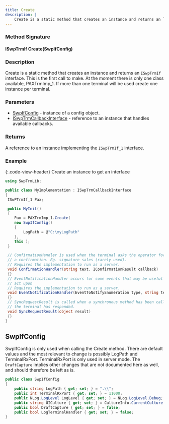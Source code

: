 ```yaml
---
title: Create
description: |
    Create is a static method that creates an instance and returns an `ISwpTrmIf` interface
---
```

### Method Signature

#### ISwpTrmIf Create(SwpIfConfig)

### Description

Create is a static method that creates an instance and returns an `ISwpTrmIf` interface.
This is the first call to make. At the moment there is only one class available, PAXTrmImp_1. If more than one terminal will be used create one instance per terminal.

### Parameters

*   [SwpIfConfig][swpifconfig] - instance of a config object.
*   [ISwpTrmCallbackInterface][iswptrmcallbackinterface] - reference to an instance that handles available callbacks.

### Returns

A reference to an instance implementing the `ISwpTrmIf_1` interface.

### Example

{:.code-view-header}
Create an instance to get an interface

```c#
using SwpTrmLib;

public class MyImplementation : ISwpTrmCallbackInterface
{
 ISwPTrmIf_1 Pax;

 public MyInit()
 {
    Pax = PAXTrmImp_1.Create(
    new SwpIfConfig()
    {
        LogPath = @"C:\myLogPath"
    },
    this );
 }

 // ConfirmationHandler is used when the terminal asks the operator for
 // a confirmation. Eg. signature sales (rarely used).
 // Requires the implementation to run as a server.
 void ConfirmationHandler(string text, IConfirmationResult callback)
 {}
 // EventNotificationHandler occurs for some events that may be useful to
 // act upon
 // Requires the implementation to run as a server.
 void EventNotificationHandler(EventToNotifyEnumeration type, string text)
 {}
 // SyncRequestResult is called when a synchronous method has been called and
 // the terminal has responded.
 void SyncRequestResult(object result)
 {}
}
```

## SwpIfConfig

SwpIfConfig is only used when calling the Create method. There are default values and the most relevant to change is possibly LogPath and TerminalRxPort. TerminalRxPort is only used in server mode.
The `DraftCapture` implies other changes that are not documented here as well, and should therefore be left as is.

```c#
public class SwpIfConfig
{
    public string LogPath { get; set; } = ".\\";
    public int TerminalRxPort { get; set; } = 11000;
    public NLog.LogLevel LogLevel { get; set; } = NLog.LogLevel.Debug;
    public string UICulture { get; set; } = CultureInfo.CurrentCulture.Name;
    public bool DraftCapture { get; set; } = false;
    public bool LogTerminalHandler { get; set; } = false;
}
```

[swpifconfig]: #swpifconfig
[iswptrmcallbackinterface]: ../ISwpTrmCallbackInterface/index

